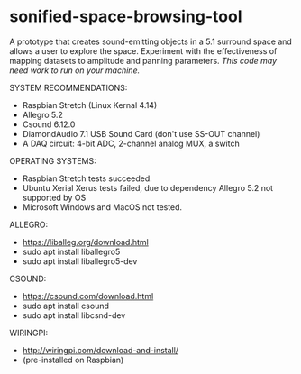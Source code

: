 # sonified-space-browsing-tool
A prototype that creates sound-emitting objects in a 5.1 surround space and allows a user to explore the space. Experiment with the effectiveness of mapping datasets to amplitude and panning parameters. _This code may need work to run on your machine._

SYSTEM RECOMMENDATIONS:
* Raspbian Stretch (Linux Kernal 4.14)
* Allegro 5.2
* Csound 6.12.0
* DiamondAudio 7.1 USB Sound Card (don't use SS-OUT channel)
* A DAQ circuit: 4-bit ADC, 2-channel analog MUX, a switch

OPERATING SYSTEMS:
* Raspbian Stretch tests succeeded.
* Ubuntu Xerial Xerus tests failed, due to dependency Allegro 5.2 not supported by OS
* Microsoft Windows and MacOS not tested.

ALLEGRO:
* https://liballeg.org/download.html
* sudo apt install liballegro5
* sudo apt install liballegro5-dev

CSOUND:
* https://csound.com/download.html
* sudo apt install csound
* sudo apt install libcsnd-dev

WIRINGPI:
* http://wiringpi.com/download-and-install/
* (pre-installed on Raspbian)
